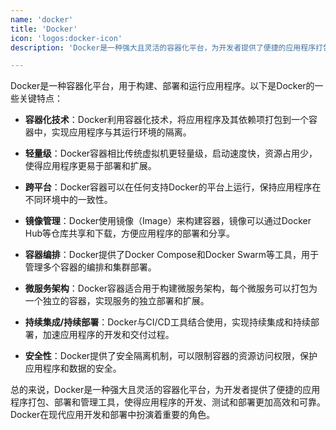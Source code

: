 ```yaml
---
name: 'docker'
title: 'Docker'
icon: 'logos:docker-icon'
description: 'Docker是一种强大且灵活的容器化平台，为开发者提供了便捷的应用程序打包、部署和管理工具，使得应用程序的开发、测试和部署更加高效和可靠。Docker在现代应用开发和部署中扮演着重要的角色。'

---
```


Docker是一种容器化平台，用于构建、部署和运行应用程序。以下是Docker的一些关键特点：

- **容器化技术**：Docker利用容器化技术，将应用程序及其依赖项打包到一个容器中，实现应用程序与其运行环境的隔离。

- **轻量级**：Docker容器相比传统虚拟机更轻量级，启动速度快，资源占用少，使得应用程序更易于部署和扩展。

- **跨平台**：Docker容器可以在任何支持Docker的平台上运行，保持应用程序在不同环境中的一致性。

- **镜像管理**：Docker使用镜像（Image）来构建容器，镜像可以通过Docker Hub等仓库共享和下载，方便应用程序的部署和分享。

- **容器编排**：Docker提供了Docker Compose和Docker Swarm等工具，用于管理多个容器的编排和集群部署。

- **微服务架构**：Docker容器适合用于构建微服务架构，每个微服务可以打包为一个独立的容器，实现服务的独立部署和扩展。

- **持续集成/持续部署**：Docker与CI/CD工具结合使用，实现持续集成和持续部署，加速应用程序的开发和交付过程。

- **安全性**：Docker提供了安全隔离机制，可以限制容器的资源访问权限，保护应用程序和数据的安全。

总的来说，Docker是一种强大且灵活的容器化平台，为开发者提供了便捷的应用程序打包、部署和管理工具，使得应用程序的开发、测试和部署更加高效和可靠。Docker在现代应用开发和部署中扮演着重要的角色。
